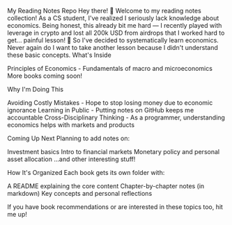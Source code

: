 My Reading Notes Repo
Hey there! 👋 Welcome to my reading notes collection!
As a CS student, I've realized I seriously lack knowledge about economics. Being honest, this already bit me hard — I recently played with leverage in crypto and lost all 200k USD from airdrops that I worked hard to get... painful lesson! 🥲
So I've decided to systematically learn economics. Never again do I want to take another lesson because I didn't understand these basic concepts.
What's Inside

Principles of Economics - Fundamentals of macro and microeconomics
More books coming soon!

Why I'm Doing This

Avoiding Costly Mistakes - Hope to stop losing money due to economic ignorance
Learning in Public - Putting notes on GitHub keeps me accountable
Cross-Disciplinary Thinking - As a programmer, understanding economics helps with markets and products

Coming Up Next
Planning to add notes on:

Investment basics
Intro to financial markets
Monetary policy and personal asset allocation
...and other interesting stuff!

How It's Organized
Each book gets its own folder with:

A README explaining the core content
Chapter-by-chapter notes (in markdown)
Key concepts and personal reflections

If you have book recommendations or are interested in these topics too, hit me up!
